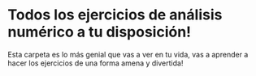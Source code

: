 # Todos los ejercicios de análisis numérico a tu disposición!

Esta carpeta es lo más genial que vas a ver en tu vida, vas a aprender a hacer los ejercicios de una forma amena y divertida!

